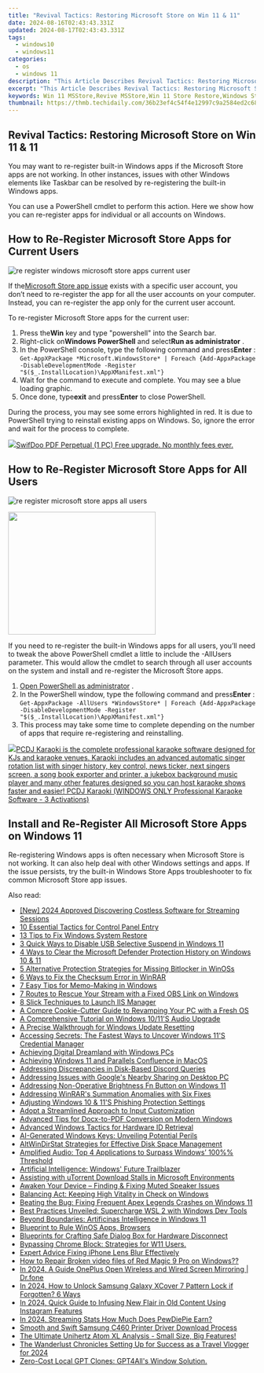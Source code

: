 ```yaml
---
title: "Revival Tactics: Restoring Microsoft Store on Win 11 & 11"
date: 2024-08-16T02:43:43.331Z
updated: 2024-08-17T02:43:43.331Z
tags:
  - windows10
  - windows11
categories:
  - os
  - windows 11
description: "This Article Describes Revival Tactics: Restoring Microsoft Store on Win 11 & 11"
excerpt: "This Article Describes Revival Tactics: Restoring Microsoft Store on Win 11 & 11"
keywords: Win 11 MSStore,Revive MSStore,Win 11 Store Restore,Windows Store Redo,Win 11 Microsoft Store Update,Win 11 Reinstate MSStore,Win 11 Restore Store
thumbnail: https://thmb.techidaily.com/36b23ef4c54f4e12997c9a2584ed2c68d00394366c249b53e078e95dee6e414c.jpg
---
```


## Revival Tactics: Restoring Microsoft Store on Win 11 & 11

 You may want to re-register built-in Windows apps if the Microsoft Store apps are not working. In other instances, issues with other Windows elements like Taskbar can be resolved by re-registering the built-in Windows apps.

 You can use a PowerShell cmdlet to perform this action. Here we show how you can re-register apps for individual or all accounts on Windows.

## How to Re-Register Microsoft Store Apps for Current Users

![re register windows microsoft store apps current user](https://static1.makeuseofimages.com/wordpress/wp-content/uploads/2023/03/re-register-windows-microsoft-store-apps-current-user.jpg)

 If the[Microsoft Store app issue](https://www.makeuseof.com/tag/5-tips-fix-windows-store-app-issues-windows-10/) exists with a specific user account, you don’t need to re-register the app for all the user accounts on your computer. Instead, you can re-register the app only for the current user account.

To re-register Microsoft Store apps for the current user:

1. Press the**Win** key and type "powershell" into the Search bar.
2. Right-click on**Windows PowerShell** and select**Run as administrator** .
3. In the PowerShell console, type the following command and press**Enter** :  
`Get-AppXPackage *Microsoft.WindowsStore* | Foreach {Add-AppxPackage -DisableDevelopmentMode -Register "$($_.InstallLocation)\AppXManifest.xml"}`
4. Wait for the command to execute and complete. You may see a blue loading graphic.
5. Once done, type**exit** and press**Enter** to close PowerShell.

 During the process, you may see some errors highlighted in red. It is due to PowerShell trying to reinstall existing apps on Windows. So, ignore the error and wait for the process to complete.

<!-- affiliate ads begin -->
<a href="https://purchase.swifdoo.com/order/checkout.php?PRODS=40002162&QTY=1&AFFILIATE=108875&CART=1"><img src="https://secure.avangate.com/images/merchant/8b932759a5a04ddb34bf79e3f9072e4b/products/1_Product%20box%20white-1024x1024.png" border="0">SwifDoo PDF Perpetual (1 PC) Free upgrade. No monthly fees ever. 
</a>
<!-- affiliate ads end -->
## How to Re-Register Microsoft Store Apps for All Users

![re register microsoft store apps all users](https://static1.makeuseofimages.com/wordpress/wp-content/uploads/2023/03/re-register-microsoft-store-apps-all-users.jpg)
<!-- affiliate ads begin -->
<a href="https://boody-eco-wear.pxf.io/c/5597632/1567905/13846" target="_top" id="1567905"><img src="//a.impactradius-go.com/display-ad/13846-1567905" border="0" alt="" width="300" height="250"/></a><img height="0" width="0" src="https://imp.pxf.io/i/5597632/1567905/13846" style="position:absolute;visibility:hidden;" border="0" />
<!-- affiliate ads end -->

 If you need to re-register the built-in Windows apps for all users, you’ll need to tweak the above PowerShell cmdlet a little to include the -AllUsers parameter. This would allow the cmdlet to search through all user accounts on the system and install and re-register the Microsoft Store apps.

1. [Open PowerShell as administrator](https://www.makeuseof.com/windows-11-powershell-administrator/) .
2. In the PowerShell window, type the following command and press**Enter** :  
`Get-AppxPackage -AllUsers *WindowsStore* | Foreach {Add-AppxPackage -DisableDevelopmentMode -Register "$($_.InstallLocation)\AppXManifest.xml"}`
3. This process may take some time to complete depending on the number of apps that require re-registering and reinstalling.

<!-- affiliate ads begin -->
<a href="https://shop.pcdj.com/order/checkout.php?PRODS=4698832&QTY=1&AFFILIATE=108875&CART=1"> <img src="https://secure.avangate.com/images/merchant/47f4b6321e9fd8e8f7326a6adc1a7c1e/products/karaoki-new-searchresultspane.jpg" border="0">PCDJ Karaoki is the complete professional karaoke software designed for KJs and karaoke venues. Karaoki includes an advanced automatic singer rotation list with singer history, key control, news ticker, next singers screen, a song book exporter and printer, a jukebox background music player and many other features designed so you can host karaoke shows faster and easier! 
 PCDJ Karaoki (WINDOWS ONLY Professional Karaoke Software - 3 Activations)</a>
<!-- affiliate ads end -->
## Install and Re-Register All Microsoft Store Apps on Windows 11

 Re-registering Windows apps is often necessary when Microsoft Store is not working. It can also help deal with other Windows settings and apps. If the issue persists, try the built-in Windows Store Apps troubleshooter to fix common Microsoft Store app issues.


<ins class="adsbygoogle"
     style="display:block"
     data-ad-format="autorelaxed"
     data-ad-client="ca-pub-7571918770474297"
     data-ad-slot="1223367746"></ins>



<ins class="adsbygoogle"
     style="display:block"
     data-ad-client="ca-pub-7571918770474297"
     data-ad-slot="8358498916"
     data-ad-format="auto"
     data-full-width-responsive="true"></ins>

<span class="atpl-alsoreadstyle">Also read:</span>
<div><ul>
<li><a href="https://screen-sharing-recording.techidaily.com/new-2024-approved-discovering-costless-software-for-streaming-sessions/"><u>[New] 2024 Approved  Discovering Costless Software for Streaming Sessions</u></a></li>
<li><a href="https://win11-tips.techidaily.com/10-essential-tactics-for-control-panel-entry/"><u>10 Essential Tactics for Control Panel Entry</u></a></li>
<li><a href="https://win11-tips.techidaily.com/13-tips-to-fix-windows-system-restore/"><u>13 Tips to Fix Windows System Restore</u></a></li>
<li><a href="https://win11-tips.techidaily.com/3-quick-ways-to-disable-usb-selective-suspend-in-windows-11/"><u>3 Quick Ways to Disable USB Selective Suspend in Windows 11</u></a></li>
<li><a href="https://win11-tips.techidaily.com/4-ways-to-clear-the-microsoft-defender-protection-history-on-windows-10-and-11/"><u>4 Ways to Clear the Microsoft Defender Protection History on Windows 10 & 11</u></a></li>
<li><a href="https://win11-tips.techidaily.com/5-alternative-protection-strategies-for-missing-bitlocker-in-winoss/"><u>5 Alternative Protection Strategies for Missing Bitlocker in WinOSs</u></a></li>
<li><a href="https://win11-tips.techidaily.com/6-ways-to-fix-the-checksum-error-in-winrar/"><u>6 Ways to Fix the Checksum Error in WinRAR</u></a></li>
<li><a href="https://win11-tips.techidaily.com/7-easy-tips-for-memo-making-in-windows/"><u>7 Easy Tips for Memo-Making in Windows</u></a></li>
<li><a href="https://win11-tips.techidaily.com/7-routes-to-rescue-your-stream-with-a-fixed-obs-link-on-windows/"><u>7 Routes to Rescue Your Stream with a Fixed OBS Link on Windows</u></a></li>
<li><a href="https://win11-tips.techidaily.com/8-slick-techniques-to-launch-iis-manager/"><u>8 Slick Techniques to Launch IIS Manager</u></a></li>
<li><a href="https://win11-tips.techidaily.com/a-compre-cookie-cutter-guide-to-revamping-your-pc-with-a-fresh-os/"><u>A Compre Cookie-Cutter Guide to Revamping Your PC with a Fresh OS</u></a></li>
<li><a href="https://win11-tips.techidaily.com/a-comprehensive-tutorial-on-windows-1011s-audio-upgrade/"><u>A Comprehensive Tutorial on Windows 10/11'S Audio Upgrade</u></a></li>
<li><a href="https://win11-tips.techidaily.com/a-precise-walkthrough-for-windows-update-resetting/"><u>A Precise Walkthrough for Windows Update Resetting</u></a></li>
<li><a href="https://win11-tips.techidaily.com/accessing-secrets-the-fastest-ways-to-uncover-windows-11s-credential-manager/"><u>Accessing Secrets: The Fastest Ways to Uncover Windows 11'S Credential Manager</u></a></li>
<li><a href="https://win11-tips.techidaily.com/achieving-digital-dreamland-with-windows-pcs/"><u>Achieving Digital Dreamland with Windows PCs</u></a></li>
<li><a href="https://win11-tips.techidaily.com/achieving-windows-11-and-parallels-confluence-in-macos/"><u>Achieving Windows 11 and Parallels Confluence in MacOS</u></a></li>
<li><a href="https://win11-tips.techidaily.com/addressing-discrepancies-in-disk-based-discord-queries/"><u>Addressing Discrepancies in Disk-Based Discord Queries</u></a></li>
<li><a href="https://win11-tips.techidaily.com/addressing-issues-with-googles-nearby-sharing-on-desktop-pc/"><u>Addressing Issues with Google's Nearby Sharing on Desktop PC</u></a></li>
<li><a href="https://win11-tips.techidaily.com/addressing-non-operative-brightness-fn-button-on-windows-11/"><u>Addressing Non-Operative Brightness Fn Button on Windows 11</u></a></li>
<li><a href="https://win11-tips.techidaily.com/addressing-winrars-summation-anomalies-with-six-fixes/"><u>Addressing WinRAR's Summation Anomalies with Six Fixes</u></a></li>
<li><a href="https://win11-tips.techidaily.com/adjusting-windows-10-and-11s-phishing-protection-settings/"><u>Adjusting Windows 10 & 11'S Phishing Protection Settings</u></a></li>
<li><a href="https://win11-tips.techidaily.com/adopt-a-streamlined-approach-to-input-customization/"><u>Adopt a Streamlined Approach to Input Customization</u></a></li>
<li><a href="https://win11-tips.techidaily.com/advanced-tips-for-docx-to-pdf-conversion-on-modern-windows/"><u>Advanced Tips for Docx-to-PDF Conversion on Modern Windows</u></a></li>
<li><a href="https://win11-tips.techidaily.com/advanced-windows-tactics-for-hardware-id-retrieval/"><u>Advanced Windows Tactics for Hardware ID Retrieval</u></a></li>
<li><a href="https://win11-tips.techidaily.com/ai-generated-windows-keys-unveiling-potential-perils/"><u>AI-Generated Windows Keys: Unveiling Potential Perils</u></a></li>
<li><a href="https://win11-tips.techidaily.com/altwindirstat-strategies-for-effective-disk-space-management/"><u>AltWinDirStat Strategies for Effective Disk Space Management</u></a></li>
<li><a href="https://win11-tips.techidaily.com/amplified-audio-top-4-applications-to-surpass-windows-100-threshold/"><u>Amplified Audio: Top 4 Applications to Surpass Windows’ 100%% Threshold</u></a></li>
<li><a href="https://win11-tips.techidaily.com/artificial-intelligence-windows-future-trailblazer/"><u>Artificial Intelligence: Windows' Future Trailblazer</u></a></li>
<li><a href="https://win11-tips.techidaily.com/assisting-with-utorrent-download-stalls-in-microsoft-environments/"><u>Assisting with uTorrent Download Stalls in Microsoft Environments</u></a></li>
<li><a href="https://win11-tips.techidaily.com/awaken-your-device-finding-and-fixing-muted-speaker-issues/"><u>Awaken Your Device – Finding & Fixing Muted Speaker Issues</u></a></li>
<li><a href="https://win11-tips.techidaily.com/balancing-act-keeping-high-vitality-in-check-on-windows/"><u>Balancing Act: Keeping High Vitality in Check on Windows</u></a></li>
<li><a href="https://win11-tips.techidaily.com/beating-the-bug-fixing-frequent-apex-legends-crashes-on-windows-11/"><u>Beating the Bug: Fixing Frequent Apex Legends Crashes on Windows 11</u></a></li>
<li><a href="https://win11-tips.techidaily.com/best-practices-unveiled-supercharge-wsl-2-with-windows-dev-tools/"><u>Best Practices Unveiled: Supercharge WSL 2 with Windows Dev Tools</u></a></li>
<li><a href="https://win11-tips.techidaily.com/beyond-boundaries-artificinas-intelligence-in-windows-11/"><u>Beyond Boundaries: Artificinas Intelligence in Windows 11</u></a></li>
<li><a href="https://win11-tips.techidaily.com/blueprint-to-rule-winos-apps-browsers/"><u>Blueprint to Rule WinOS Apps, Browsers</u></a></li>
<li><a href="https://win11-tips.techidaily.com/blueprints-for-crafting-safe-dialog-box-for-hardware-disconnect/"><u>Blueprints for Crafting Safe Dialog Box for Hardware Disconnect</u></a></li>
<li><a href="https://win11-tips.techidaily.com/1719278811623-bypassing-chrome-block-strategies-for-w11-users/"><u>Bypassing Chrome Block: Strategies for W11 Users.</u></a></li>
<li><a href="https://extra-information.techidaily.com/expert-advice-fixing-iphone-lens-blur-effectively/"><u>Expert Advice  Fixing iPhone Lens Blur Effectively</u></a></li>
<li><a href="https://blog-min.techidaily.com/how-to-repair-broken-video-files-of-red-magic-9-pro-on-windows-by-stellar-video-repair-mobile-video-repair/"><u>How to Repair Broken video files of Red Magic 9 Pro on Windows??</u></a></li>
<li><a href="https://screen-mirror.techidaily.com/in-2024-a-guide-oneplus-open-wireless-and-wired-screen-mirroring-drfone-by-drfone-android/"><u>In 2024, A Guide OnePlus Open Wireless and Wired Screen Mirroring | Dr.fone</u></a></li>
<li><a href="https://android-unlock.techidaily.com/in-2024-how-to-unlock-samsung-galaxy-xcover-7-pattern-lock-if-forgotten-6-ways-by-drfone-android/"><u>In 2024, How to Unlock Samsung Galaxy XCover 7 Pattern Lock if Forgotten? 6 Ways</u></a></li>
<li><a href="https://instagram-clips.techidaily.com/in-2024-quick-guide-to-infusing-new-flair-in-old-content-using-instagram-features/"><u>In 2024, Quick Guide to Infusing New Flair in Old Content Using Instagram Features</u></a></li>
<li><a href="https://some-guidance.techidaily.com/in-2024-streaming-stats-how-much-does-pewdiepie-earn/"><u>In 2024, Streaming Stats  How Much Does PewDiePie Earn?</u></a></li>
<li><a href="https://win-dash.techidaily.com/smooth-and-swift-samsung-c460-printer-driver-download-process/"><u>Smooth and Swift Samsung C460 Printer Driver Download Process</u></a></li>
<li><a href="https://eaxpv-info.techidaily.com/the-ultimate-unihertz-atom-xl-analysis-small-size-big-features/"><u>The Ultimate Unihertz Atom XL Analysis - Small Size, Big Features!</u></a></li>
<li><a href="https://facebook-record-videos.techidaily.com/the-wanderlust-chronicles-setting-up-for-success-as-a-travel-vlogger-for-2024/"><u>The Wanderlust Chronicles  Setting Up for Success as a Travel Vlogger for 2024</u></a></li>
<li><a href="https://win11-tips.techidaily.com/1719266023156-zero-cost-local-gpt-clones-gpt4alls-window-solution/"><u>Zero-Cost Local GPT Clones: GPT4All's Window Solution.</u></a></li>
</ul></div>
